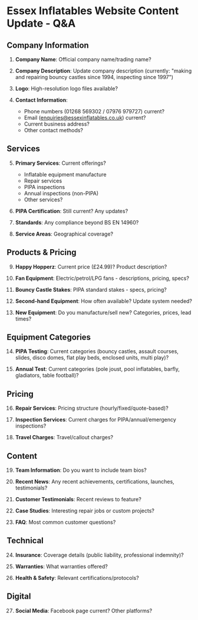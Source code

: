 # Essex Inflatables Website Content Update - Q&A

## Company Information

1. **Company Name**: Official company name/trading name?

2. **Company Description**: Update company description (currently: "making and repairing bouncy castles since 1994, inspecting since 1997")

3. **Logo**: High-resolution logo files available?

4. **Contact Information**:
   - Phone numbers (01268 569302 / 07976 979727) current?
   - Email (enquiries@essexinflatables.co.uk) current?
   - Current business address?
   - Other contact methods?

## Services

5. **Primary Services**: Current offerings?

   - Inflatable equipment manufacture
   - Repair services
   - PIPA inspections
   - Annual inspections (non-PIPA)
   - Other services?

6. **PIPA Certification**: Still current? Any updates?

7. **Standards**: Any compliance beyond BS EN 14960?

8. **Service Areas**: Geographical coverage?

## Products & Pricing

9. **Happy Hopperz**: Current price (£24.99)? Product description?

10. **Fan Equipment**: Electric/petrol/LPG fans - descriptions, pricing, specs?

11. **Bouncy Castle Stakes**: PIPA standard stakes - specs, pricing?

12. **Second-hand Equipment**: How often available? Update system needed?

13. **New Equipment**: Do you manufacture/sell new? Categories, prices, lead times?

## Equipment Categories

14. **PIPA Testing**: Current categories (bouncy castles, assault courses, slides, disco domes, flat play beds, enclosed units, multi play)?

15. **Annual Test**: Current categories (pole joust, pool inflatables, barfly, gladiators, table football)?

## Pricing

16. **Repair Services**: Pricing structure (hourly/fixed/quote-based)?

17. **Inspection Services**: Current charges for PIPA/annual/emergency inspections?

18. **Travel Charges**: Travel/callout charges?

## Content

19. **Team Information**: Do you want to include team bios?

20. **Recent News**: Any recent achievements, certifications, launches, testimonials?

21. **Customer Testimonials**: Recent reviews to feature?

22. **Case Studies**: Interesting repair jobs or custom projects?

23. **FAQ**: Most common customer questions?

## Technical

24. **Insurance**: Coverage details (public liability, professional indemnity)?

25. **Warranties**: What warranties offered?

26. **Health & Safety**: Relevant certifications/protocols?

## Digital

27. **Social Media**: Facebook page current? Other platforms?
